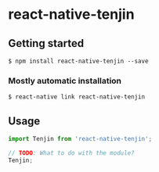 # react-native-tenjin

## Getting started

`$ npm install react-native-tenjin --save`

### Mostly automatic installation

`$ react-native link react-native-tenjin`

## Usage
```javascript
import Tenjin from 'react-native-tenjin';

// TODO: What to do with the module?
Tenjin;
```
